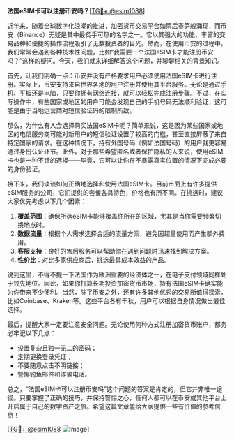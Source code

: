 **法国eSIM卡可以注册币安吗？**[[TG💪+ @esim1088](https://t.me/s/esim1088)]

近年来，随着全球数字化浪潮的推进，加密货币交易平台如雨后春笋般涌现，而币安（Binance）无疑是其中最炙手可热的名字之一。它以其强大的功能、丰富的交易品种和便捷的操作流程吸引了无数投资者的目光。然而，在使用币安的过程中，我们常常会遇到各种技术性问题，比如“我需要一个法国eSIM卡才能注册币安吗？”这样的疑问。今天，我们就来详细解答这个问题，并聊聊相关的背景知识。

首先，让我们明确一点：币安并没有严格要求用户必须使用法国eSIM卡进行注册。实际上，币安支持来自世界各地的用户注册并使用其平台服务。无论是通过手机、平板还是电脑，只要你拥有网络连接，就可以轻松完成注册步骤。不过，在实际操作中，有些国家或地区的用户可能会发现自己的手机号码无法顺利验证，这可能是由于当地运营商对短信验证码的限制所致。

那么，为什么有人会选择购买法国eSIM卡呢？简单来说，这是因为某些国家或地区的电信服务商可能对新用户的短信验证设置了较高的门槛，甚至直接屏蔽了来自特定国家的请求。在这种情况下，持有外国号码（例如法国号码）的用户就更容易通过身份认证环节。此外，对于那些希望匿名或者保护隐私的人来说，使用eSIM卡也是一种不错的选择——毕竟，它可以让你在不暴露真实位置的情况下完成必要的身份验证。

接下来，我们谈谈如何正确地选择和使用法国eSIM卡。目前市面上有许多提供eSIM服务的公司，它们提供的套餐各具特色，价格也有所不同。在挑选时，建议大家优先考虑以下几个因素：

1. **覆盖范围**：确保所选eSIM卡能够覆盖你所在的区域，尤其是当你需要频繁切换地点时。
2. **数据流量**：根据个人需求选择合适的流量方案，避免因超量使用而产生额外费用。
3. **客服支持**：良好的售后服务可以帮助你在遇到问题时迅速找到解决方案。
4. **性价比**：对比多家供应商后，挑选最具成本效益的产品。

说到这里，不得不提一下法国作为欧洲重要的经济体之一，在电子支付领域同样处于领先地位。因此，如果你打算长期投资加密货币市场，持有法国eSIM卡确实能为你带来不少便利。当然，除了币安之外，还有许多其他优秀的交易所值得探索，比如Coinbase、Kraken等。这些平台各有千秋，用户可以根据自身情况做出最佳选择。

最后，提醒大家一定要注意安全问题。无论使用何种方式注册加密货币账户，都务必牢记以下几点：
- 设置复杂且独一无二的密码；
- 定期更换登录凭证；
- 不要随意点击不明链接；
- 警惕钓鱼邮件和诈骗电话。

总之，“法国eSIM卡可以注册币安吗”这个问题的答案是肯定的，但它并非唯一途径。只要掌握了正确的技巧，并保持警惕之心，任何人都可以在币安或其他平台上开启属于自己的数字资产之旅。希望这篇文章能给大家提供一些有价值的参考信息！

[[TG💪+ @esim1088](https://t.me/s/esim1088) ![Image](https://i.postimg.cc/4NQfJmqS/Snipaste-2025-05-13-00-14-12.png)]